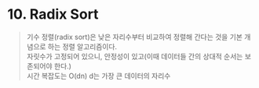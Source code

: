 # 10. Radix Sort 

> 기수 정렬(radix sort)은 낮은 자리수부터 비교하여 정렬해 간다는 것을 기본 개념으로 하는 정렬 알고리즘이다.  
> 자릿수가 고정되어 있으니, 안정성이 있고(이때 데이터들 간의 상대적 순서는 보존되어야 한다.)   
> 시간 복잡도는 O(dn) d는 가장 큰 데이터의 자리수  

